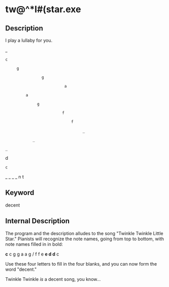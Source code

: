 # tw@^*l#(star.exe

Description
------------

I play a lullaby for you.

_

    c
	
         g
		 
                    g
					
                              a
							  
             a

                  g
				  
                             f
							 
                                 f
								 
                                      _
									  
                _
				
    _
	
d

    c

_ _ _ _ n t

Keyword
---------
decent

Internal Description
--------------------
The program and the description alludes to the song "Twinkle Twinkle Little Star."
Pianists will recognize the note names, going from top to bottom, with note names filled in in bold:

**c** c g g a a g / f f e **e d d** c

Use these four letters to fill in the four blanks, and you can now form the word "decent."

Twinkle Twinkle *is* a decent song, you know...
